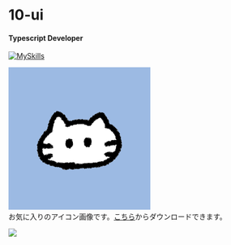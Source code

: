 # 10-ui

#### Typescript Developer

[![MySkills](https://skillicons.dev/icons?i=nextjs,tailwind,supabase,prisma)](https://skillicons.dev)



![アイコン画像](prof_cat.png)  
お気に入りのアイコン画像です。[こちら](https://hiyokoyarou.com/icon-cat/)からダウンロードできます。

[![](http://github-profile-summary-cards.vercel.app/api/cards/profile-details?username=10-ui&theme=dracula)](https://github.com/vn7n24fzkq/github-profile-summary-cards)

